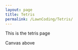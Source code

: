 ```yaml
---
layout: page
title: Tetris
permalink: /LawnCoding/Tetris/
---
```


This is the tetris page

<script src="processing.js"></script> 
<canvas data-processing-sources="tetris.pde"></canvas>

Canvas above